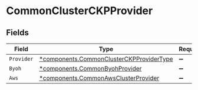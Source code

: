 # CommonClusterCKPProvider


## Fields

| Field                                                                                               | Type                                                                                                | Required                                                                                            | Description                                                                                         |
| --------------------------------------------------------------------------------------------------- | --------------------------------------------------------------------------------------------------- | --------------------------------------------------------------------------------------------------- | --------------------------------------------------------------------------------------------------- |
| `Provider`                                                                                          | [*components.CommonClusterCKPProviderType](../../models/components/commonclusterckpprovidertype.md) | :heavy_minus_sign:                                                                                  | N/A                                                                                                 |
| `Byoh`                                                                                              | [*components.CommonByohProvider](../../models/components/commonbyohprovider.md)                     | :heavy_minus_sign:                                                                                  | N/A                                                                                                 |
| `Aws`                                                                                               | [*components.CommonAwsClusterProvider](../../models/components/commonawsclusterprovider.md)         | :heavy_minus_sign:                                                                                  | N/A                                                                                                 |